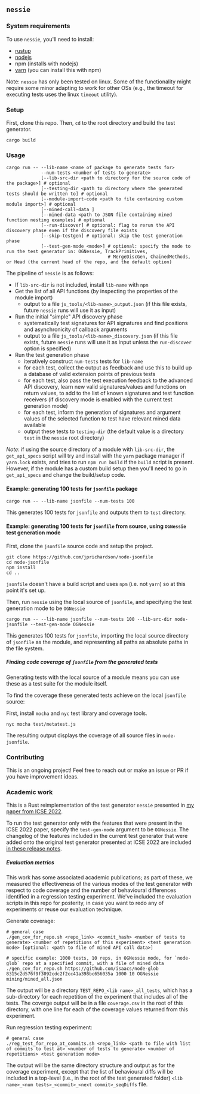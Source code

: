 ## `nessie` 

### System requirements
To use `nessie`, you'll need to install:
- [rustup](https://doc.rust-lang.org/cargo/getting-started/installation.html) 
- [nodejs](https://nodejs.org/en/download/)
- npm (installs with nodejs)
- [yarn](https://yarnpkg.com/) (you can install this with npm)

Note: `nessie` has only been tested on linux.
Some of the functionality might require some minor adapting to work for other OSs (e.g., the timeout for executing tests uses the linux `timeout` utility).

### Setup

First, clone this repo.
Then, `cd` to the root directory and build the test generator.

```
cargo build
```

### Usage 

```
cargo run -- --lib-name <name of package to generate tests for>
             --num-tests <number of tests to generate>
             [--lib-src-dir <path to directory for the source code of the package>] # optional
             [--testing-dir <path to directory where the generated tests should be written to] # optional
             [--module-import-code <path to file containing custom module import>] # optional
             [--mined-call-data ]
             [--mined-data <path to JSON file containing mined function nesting examples] # optional
             [--run-discover] # optional: flag to rerun the API discovery phase even if the discovery file exists
             [--skip-testgen] # optional: skip the test generation phase
             [--test-gen-mode <mode>] # optional: specify the mode to run the test generator in: OGNessie, TrackPrimitives, 
                                      # MergeDiscGen, ChainedMethods, or Head (the current head of the repo, and the default option)
```

The pipeline of `nessie` is as follows:
- If `lib-src-dir` is not included, install `lib-name` with `npm`
- Get the list of all API functions (by inspecting the properties of the module import)
  - output to a file `js_tools/<lib-name>_output.json` (if this file exists, future `nessie` runs will use it as input)
- Run the initial "simple" API discovery phase
  - systematically test signatures for API signatures and find positions and asynchronicity of callback arguments
  - output to a file `js_tools/<lib-name>_discovery.json` (if this file exists, future `nessie` runs will use it as input unless the `run-discover` option is specified)
- Run the test generation phase
  - iteratively construct `num-tests` tests for `lib-name`
  - for each test, collect the output as feedback and use this to build up a database of valid extension points of previous tests
  - for each test, also pass the test execution feedback to the advanced API discovery, learn new valid signatures/values and functions on return values, to add to the list of known signatures and test function receivers (if discovery mode is enabled with the current test generation mode)
  - for each test, inform the generation of signatures and argument values of the selected function to test have relevant mined data available
  - output these tests to `testing-dir` (the default value is a directory `test` in the `nessie` root directory)

*Note*: if using the source directory of a module with `lib-src-dir`, the `get_api_specs` script will try and install with the `yarn` package manager if `yarn.lock` exists, and tries to run `npm run build` if the `build` script is present. 
However, if the module has a custom build setup then you'll need to go in `get_api_specs` and change the build/setup code.


#### Example: generating 100 tests for `jsonfile` package

```
cargo run -- --lib-name jsonfile --num-tests 100
```
This generates 100 tests for `jsonfile` and outputs them to `test` directory.

#### Example: generating 100 tests for `jsonfile` from source, using `OGNessie` test generation mode 
First, clone the `jsonfile` source code and setup the project.
```
git clone https://github.com/jprichardson/node-jsonfile
cd node-jsonfile
npm install
cd ..
```
`jsonfile` doesn't have a build script and uses `npm` (i.e. not `yarn`) so at this point it's set up.

Then, run `nessie` using the local source of `jsonfile`, and specifying the test generation mode to be `OGNessie`
```
cargo run -- --lib-name jsonfile --num-tests 100 --lib-src-dir node-jsonfile --test-gen-mode OGNessie
```
This generates 100 tests for `jsonfile`, importing the local source directory of `jsonfile` as the module, and representing all paths as absolute paths in the file system.

##### Finding code coverage of `jsonfile` from the generated tests 
Generating tests with the local source of a module means you can use these as a test suite for the module itself.

To find the coverage these generated tests achieve on the local `jsonfile` source:

First, install `mocha` and `nyc` test library and coverage tools.
```
nyc mocha test/metatest.js
```
The resulting output displays the coverage of all source files in `node-jsonfile`.

### Contributing
This is an ongoing project! 
Feel free to reach out or make an issue or PR if you have improvement ideas.

### Academic work 
This is a Rust reimplementation of the test generator `nessie` presented in [my paper from ICSE 2022](https://conf.researchr.org/details/icse-2022/icse-2022-papers/69/Nessie-Automatically-Testing-JavaScript-APIs-with-Asynchronous-Callbacks).

To run the test generator only with the features that were present in the ICSE 2022 paper, specify the `test-gen-mode` argument to be `OGNessie`.
The changelog of the features included in the current test generator that were added onto the original test generator presented at ICSE 2022 are included [in these release notes](https://github.com/emarteca/nessie/tree/v1.0.0).

##### Evaluation metrics
This work has some associated academic publications; as part of these, we measured the effectiveness of the various modes of the test generator with respect to code coverage and the number of behavioural differences identified in a regression testing experiment. 
We've included the evaluation scripts in this repo for posterity, in case you want to redo any of experiments or reuse our evaluation technique.

Generate coverage:
```
# general case
./gen_cov_for_repo.sh <repo_link> <commit_hash> <number of tests to generate> <number of repetitions of this experiment> <test generation mode> [optional: <path to file of mined API call data>]

# specific example: 1000 tests, 10 reps, in OGNessie mode, for `node-glob` repo at a specified commit, with a file of mined data
./gen_cov_for_repo.sh https://github.com/isaacs/node-glob 8315c2d576f9f3092cdc2f2cc41a398bc656035a 1000 10 OGNessie mining/mined_all.json
```
The output will be a directory `TEST_REPO_<lib name>_all_tests`, which has a sub-directory for each repetition of the experiment that includes all of the tests.
The coverge output will be in a file `coverage.csv` in the root of this directory, with one line for each of the coverage values returned from this experiment.

Run regression testing experiment: 
```
# general case
./reg_test_for_repo_at_commits.sh <repo_link> <path to file with list of commits to test at> <number of tests to generate> <number of repetitions> <test generation mode>
```
The output will be the same directory structure and output as for the coverage experiment, except that the list of behavioural diffs will be included in a top-level (i.e., in the root of the test generated folder) `<lib name>_<num tests>_<commit>_<next commit>_seqDiffs` file.